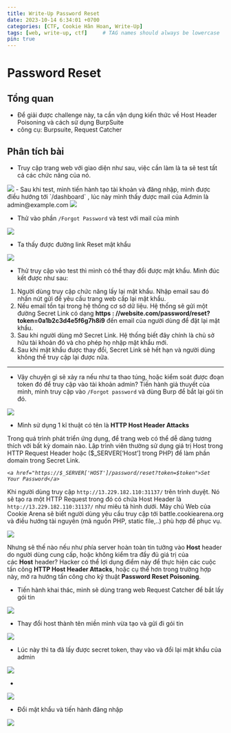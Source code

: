 ```yaml
---
title: Write-Up Password Reset
date: 2023-10-14 6:34:01 +0700
categories: [CTF, Cookie Hân Hoan, Write-Up]
tags: [web, write-up, ctf]     # TAG names should always be lowercase
pin: true
---
```


# Password Reset

## **Tổng quan**

- Để giải được challenge này, ta cần vận dụng kiến thức về Host Header Poisoning và cách sử dụng BurpSuite
- công cụ: Burpsuite, Request Catcher

## Phân tích bài

- Truy cập trang web với giao diện như sau, việc cần làm là ta sẽ test tất cả các chức năng của nó.

<img src="/assets/writeup/cookie/Password Reset/Untitled.png">
- Sau khi test, mình tiến hành tạo tài khoản và đăng nhập, mình được điều hướng tới `/dashboard` , lúc này mình thấy được mail của Admin là admin@example.com

<img src="/assets/writeup/cookie/Password Reset/Untitled 1.png">

- Thử vào phần `/Forgot Password` và test với mail của mình

<img src="/assets/writeup/cookie/Password Reset/Untitled 2.png">

- Ta thấy được đường link Reset mật khẩu

<img src="/assets/writeup/cookie/Password Reset/Untitled 3.png">

- Thử truy cập vào test thì mình có thể thay đổi được mật khẩu. Mình đúc kết được như sau:
1. Người dùng truy cập chức năng lấy lại mật khẩu. Nhập email sau đó nhấn nút gửi để yêu cầu trang web cấp lại mật khẩu.
2. Nếu email tồn tại trong hệ thống cơ sở dữ liệu. Hệ thống sẽ gửi một đường Secret Link có dạng **https : //website.com/password/reset?token=0a1b2c3d4e5f6g7h8i9** đến email của người dùng để đặt lại mật khẩu.
3. Sau khi người dùng mở Secret Link. Hệ thống biết đây chính là chủ sở hữu tài khoản đó và cho phép họ nhập mật khẩu mới.
4. Sau khi mật khẩu được thay đổi, Secret Link sẽ hết hạn và người dùng không thể truy cập lại được nữa.

---

- Vậy chuyện gì sẽ xảy ra nếu như ta thao túng, hoặc kiểm soát được đoạn token đó để truy cập vào tài khoản admin? Tiến hành giả thuyết của mình, mình truy cập vào `/Forgot password` và dùng Burp để bắt lại gói tin đó.

<img src="/assets/writeup/cookie/Password Reset/Untitled 4.png">

- Mình sử dụng 1 kĩ thuật có tên là ****HTTP Host Header Attacks****

Trong quá trình phát triển ứng dụng, để trang web có thể dễ dàng tương thích với bất kỳ domain nào. Lập trình viên thường sử dụng giá trị Host trong HTTP Request Header hoặc ($_SERVER[‘Host’] trong PHP) để làm phần domain trong Secret Link.

*`<a href="https://$_SERVER['HOST']/password/reset?token=$token">Set Your Password</a>`*

Khi người dùng truy cập `http://13.229.182.110:31137/` trên trình duyệt. Nó sẽ tạo ra một HTTP Request trong đó có chứa Host Header là `http://13.229.182.110:31137/` như miêu tả hình dưới. Máy chủ Web của Cookie Arena sẽ biết người dùng yêu cầu truy cập tới battle.cookiearena.org và điều hướng tài nguyên (mã nguồn PHP, static file,..) phù hợp để phục vụ.

<img src="/assets/writeup/cookie/Password Reset/Untitled 5.png">

Nhưng sẽ thế nào nếu như phía server hoàn toàn tin tưởng vào **Host** header do người dùng cung cấp, hoặc không kiểm tra đầy đủ giá trị của các **Host** header? Hacker có thể lợi dụng điểm này để thực hiện các cuộc tấn công **HTTP Host Header Attacks**, hoặc cụ thể hơn trong trường hợp này, mở ra hướng tấn công cho kỹ thuật **Password Reset Poisoning**.

- Tiến hành khai thác, mình sẽ dùng trang web Request Catcher để bắt lấy gói tin

<img src="/assets/writeup/cookie/Password Reset/Untitled 6.png">

- Thay đổi host thành tên miền mình vừa tạo và gửi đi gói tin

<img src="/assets/writeup/cookie/Password Reset/Untitled 7.png">

- Lúc này thì ta đã lấy được secret token, thay vào và đổi lại mật khẩu của admin

<img src="/assets/writeup/cookie/Password Reset/Untitled 8.png">

- 

<img src="/assets/writeup/cookie/Password Reset/Untitled 9.png">

- Đổi mật khẩu và tiến hành đăng nhập

<img src="/assets/writeup/cookie/Password Reset/Untitled 10.png">
